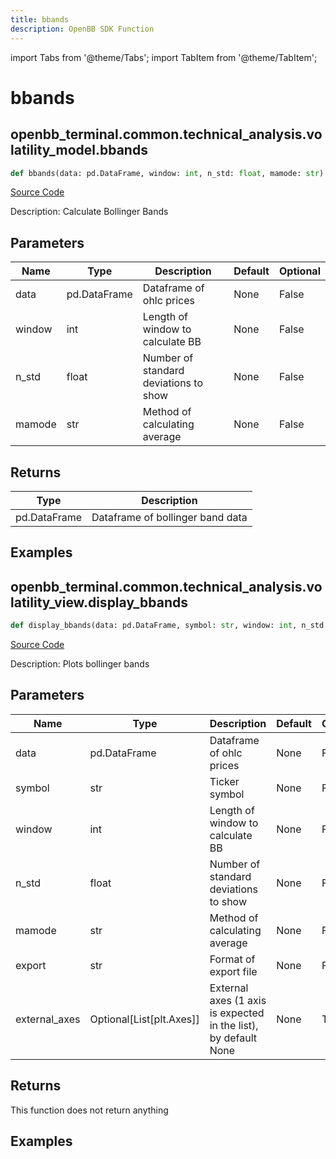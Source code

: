 ```yaml
---
title: bbands
description: OpenBB SDK Function
---
```


import Tabs from '@theme/Tabs';
import TabItem from '@theme/TabItem';

# bbands

<Tabs>
<TabItem value="model" label="Model" default>

## openbb_terminal.common.technical_analysis.volatility_model.bbands

```python title='openbb_terminal/common/technical_analysis/volatility_model.py'
def bbands(data: pd.DataFrame, window: int, n_std: float, mamode: str) -> DataFrame
```
[Source Code](https://github.com/OpenBB-finance/OpenBBTerminal/tree/main/openbb_terminal/common/technical_analysis/volatility_model.py#L18)

Description: Calculate Bollinger Bands

## Parameters

| Name | Type | Description | Default | Optional |
| ---- | ---- | ----------- | ------- | -------- |
| data | pd.DataFrame | Dataframe of ohlc prices | None | False |
| window | int | Length of window to calculate BB | None | False |
| n_std | float | Number of standard deviations to show | None | False |
| mamode | str | Method of calculating average | None | False |

## Returns

| Type | Description |
| ---- | ----------- |
| pd.DataFrame | Dataframe of bollinger band data |

## Examples



</TabItem>
<TabItem value="view" label="View">

## openbb_terminal.common.technical_analysis.volatility_view.display_bbands

```python title='openbb_terminal/common/technical_analysis/volatility_view.py'
def display_bbands(data: pd.DataFrame, symbol: str, window: int, n_std: float, mamode: str, export: str, external_axes: Optional[List[matplotlib.axes._axes.Axes]]) -> None
```
[Source Code](https://github.com/OpenBB-finance/OpenBBTerminal/tree/main/openbb_terminal/common/technical_analysis/volatility_view.py#L27)

Description: Plots bollinger bands

## Parameters

| Name | Type | Description | Default | Optional |
| ---- | ---- | ----------- | ------- | -------- |
| data | pd.DataFrame | Dataframe of ohlc prices | None | False |
| symbol | str | Ticker symbol | None | False |
| window | int | Length of window to calculate BB | None | False |
| n_std | float | Number of standard deviations to show | None | False |
| mamode | str | Method of calculating average | None | False |
| export | str | Format of export file | None | False |
| external_axes | Optional[List[plt.Axes]] | External axes (1 axis is expected in the list), by default None | None | True |

## Returns

This function does not return anything

## Examples



</TabItem>
</Tabs>